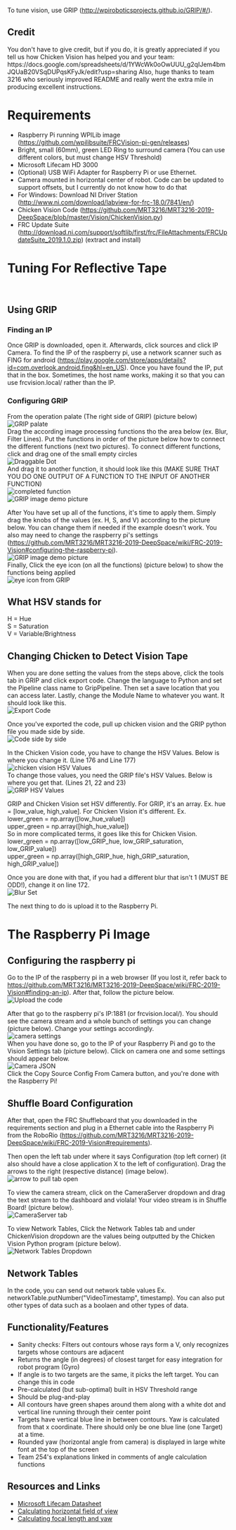 To tune vision, use GRIP (http://wpiroboticsprojects.github.io/GRIP/#/).
<h2> Credit </h2>
You don't have to give credit, but if you do, it is greatly appreciated if you tell us how Chicken Vision has helped you and your team: https://docs.google.com/spreadsheets/d/1YWcWk0oOwUUU_g2qIJem4bmJQUaB20VSqDUPqsKFyJk/edit?usp=sharing
Also, huge thanks to team 3216 who seriously improved README and really went the extra mile in producing excellent instructions.

# Requirements
* Raspberry Pi running WPILib image (https://github.com/wpilibsuite/FRCVision-pi-gen/releases)
* Bright, small (60mm), green LED Ring to surround camera (You can use different colors, but must change HSV Threshold)
* Microsoft Lifecam HD 3000
* (Optional) USB WiFi Adapter for Raspberry Pi or use Ethernet.
* Camera mounted in horizontal center of robot. Code can be updated to support offsets, but I currently do not know how to do that
* For Windows: Download NI Driver Station (http://www.ni.com/download/labview-for-frc-18.0/7841/en/)
* Chicken Vision Code (https://github.com/MRT3216/MRT3216-2019-DeepSpace/blob/master/Vision/ChickenVision.py)
* FRC Update Suite (http://download.ni.com/support/softlib/first/frc/FileAttachments/FRCUpdateSuite_2019.1.0.zip) (extract and install)

# Tuning For Reflective Tape
<br>

## Using GRIP

### Finding an IP
Once GRIP is downloaded, open it. Afterwards, click sources and click IP Camera. To find the IP of the raspberry pi, use a network scanner such as FING for android (https://play.google.com/store/apps/details?id=com.overlook.android.fing&hl=en_US). Once you have found the IP, put that in the box. Sometimes, the host name works, making it so that you can use frcvision.local/ rather than the IP.

### Configuring GRIP
From the operation palate (The right side of GRIP) (picture below) 
<br> 
![GRIP palate](https://github.com/MRT3216/MRT3216-2019-DeepSpace/blob/master/Vision/example_photos/palate.PNG) 
<br> 
Drag the according image processing functions tho the area below (ex. Blur, Filter Lines). Put the functions in order of the picture below how to connect the different functions (next two pictures). To connect different functions, click and drag one of the small empty circles 
<br> 
![Draggable Dot](https://github.com/MRT3216/MRT3216-2019-DeepSpace/blob/master/Vision/example_photos/emptyDrag.PNG) 
<br>
And drag it to another function, it should look like this (MAKE SURE THAT YOU DO ONE OUTPUT OF A FUNCTION TO THE INPUT OF ANOTHER FUNCTION)
<br>
![completed function](https://github.com/MRT3216/MRT3216-2019-DeepSpace/blob/master/Vision/example_photos/draggedComplete.PNG)
<br>
![GRIP image demo picture](https://github.com/MRT3216/MRT3216-2019-DeepSpace/blob/master/Vision/example_photos/GRIP.PNG?raw=true)

After You have set up all of the functions, it's time to apply them. Simply drag the knobs of the values (ex. H, S, and V) according to the picture below. You can change them if needed if the example doesn't work. You also may need to change the raspberry pi's settings (https://github.com/MRT3216/MRT3216-2019-DeepSpace/wiki/FRC-2019-Vision#configuring-the-raspberry-pi).
<br>
![GRIP image demo picture](https://github.com/MRT3216/MRT3216-2019-DeepSpace/blob/master/Vision/example_photos/GRIP.PNG?raw=true)
<br>
Finally, Click the eye icon (on all the functions) (picture below) to show the functions being applied
<br>
![eye icon from GRIP](https://github.com/MRT3216/MRT3216-2019-DeepSpace/blob/master/Vision/example_photos/eye.PNG)
<br>

## What HSV stands for
H = Hue
<br>
S = Saturation
<br>
V = Variable/Brightness

## Changing Chicken to Detect Vision Tape
When you are done setting the values from the steps above, click the tools tab in GRIP and click export code. Change the language to Python and set the Pipeline class name to GripPipeline. Then set a save location that you can access later. Lastly, change the Module Name to whatever you want. It should look like this.
<br>
![Export Code](https://github.com/MRT3216/MRT3216-2019-DeepSpace/blob/master/Vision/example_photos/codeGen.PNG)
<br>

Once you've exported the code, pull up chicken vision and the GRIP python file you made side by side.
<br>
![Code side by side](https://github.com/MRT3216/MRT3216-2019-DeepSpace/blob/master/Vision/example_photos/codesidebyside.PNG)
<br>

In the Chicken Vision code, you have to change the HSV Values. Below is where you change it. (Line 176 and Line 177)
<br>
![chicken vision HSV Values](https://github.com/MRT3216/MRT3216-2019-DeepSpace/blob/master/Vision/example_photos/HSVChicken.PNG)
<br>
To change those values, you need the GRIP file's HSV Values. Below is where you get that. (Lines 21, 22 and 23) 
<br>
![GRIP HSV Values](https://github.com/MRT3216/MRT3216-2019-DeepSpace/blob/master/Vision/example_photos/HSVGRIP.PNG)

GRIP and Chicken Vision set HSV differently. For GRIP, it's an array. Ex. hue = [low_value, high_value]. For Chicken Vision it's different. Ex. 
<br>
lower_green = np.array([low_hue_value])
<br>
upper_green = np.array([high_hue_value])
<br>
So in more complicated terms, it goes like this for Chicken Vision.
<br>
lower_green = np.array([low_GRIP_hue, low_GRIP_saturation, low_GRIP_value])
<br>
upper_green = np.array([high_GRIP_hue, high_GRIP_saturation, high_GRIP_value])
<br>

Once you are done with that, if you had a different blur that isn't 1 (MUST BE ODD!), change it on line 172.
<br>
![Blur Set](https://github.com/MRT3216/MRT3216-2019-DeepSpace/blob/master/Vision/example_photos/blur.PNG)
<br>

The next thing to do is upload it to the Raspberry Pi.
# The Raspberry Pi Image

## Configuring the raspberry pi

Go to the IP of the raspberry pi in a web browser (If you lost it, refer back to https://github.com/MRT3216/MRT3216-2019-DeepSpace/wiki/FRC-2019-Vision#finding-an-ip). After that, follow the picture below.
<br>
![Upload the code](https://github.com/MRT3216/MRT3216-2019-DeepSpace/blob/master/Vision/example_photos/OpenChicken.PNG)

After that go to the raspberry pi's IP:1881 (or frcvision.local/). You should see the camera stream and a whole bunch of settings you can change (picture below). Change your settings accordingly.
<br>
![camera settings](https://github.com/MRT3216/MRT3216-2019-DeepSpace/blob/master/Vision/example_photos/optionsCamera.PNG)
<br>
When you have done so, go to the IP of your Raspberry Pi and go to the Vision Settings tab (picture below). Click on camera one and some settings should appear below.
<br>
![Camera JSON](https://github.com/MRT3216/MRT3216-2019-DeepSpace/blob/master/Vision/example_photos/optionsCameralocal.PNG)
<br>
Click the Copy Source Config From Camera button, and you're done with the Raspberry Pi!
<br>

## Shuffle Board Configuration
After that, open the FRC Shuffleboard that you downloaded in the requirements section and plug in a Ethernet cable into the Raspberry Pi from the RoboRio (https://github.com/MRT3216/MRT3216-2019-DeepSpace/wiki/FRC-2019-Vision#requirements).

Then open the left tab under where it says Configuration (top left corner) (it also should have a close application X to the left of configuration). Drag the arrows to the right (respective distance) (image below).
<br>
![arrow to pull tab open](https://github.com/MRT3216/MRT3216-2019-DeepSpace/blob/master/Vision/example_photos/arrows.PNG)
<br>

To view the camera stream, click on the CameraServer dropdown and drag the text stream to the dashboard and violala! Your video stream is in Shuffle Board! (picture below).
<br>
![CameraServer tab](https://github.com/MRT3216/MRT3216-2019-DeepSpace/blob/master/Vision/example_photos/shuffboardCameraServer.PNG)
<br>

To view Network Tables, Click the Network Tables tab and under ChickenVision dropdown are the values being outputted by the Chicken Vision Python program (picture below).
<br>
![Network Tables Dropdown](https://github.com/MRT3216/MRT3216-2019-DeepSpace/blob/master/Vision/example_photos/shuffboardNetworkTables.PNG)
<br>

## Network Tables

In the code, you can send out network table values Ex. networkTable.putNumber("VideoTimestamp", timestamp). You can also put other types of data such as a boolaen and other types of data.


<h2>Functionality/Features</h3>
<ul>
  <li>Sanity checks: Filters out contours whose rays form a V, only recognizes targets whose contours are adjacent</li>
  <li>Returns the angle (in degrees) of closest target for easy integration for robot program (Gyro)</li>
  <li>If angle is to two targets are the same, it picks the left target. You can change this in code</li>
  <li>Pre-calculated (but sub-optimal) built in HSV Threshold range</li>
  <li>Should be plug-and-play</li>
  <li>All contours have green shapes around them along with a white dot and vertical line running through their center point</li>
  <li>Targets have vertical blue line in between contours. Yaw is calculated from that x coordinate. There should only be one blue line (one Target) at a time.</li>
  <li>Rounded yaw (horizontal angle from camera) is displayed in large white font at the top of the screen</li>
  <li>Team 254's explanations linked in comments of angle calculation functions</li>
</ul>

<h2>Resources and Links</h2>
<ul>
  <li><a href="https://dl2jx7zfbtwvr.cloudfront.net/specsheets/WEBC1010.pdf"> Microsoft Lifecam Datasheet</a></li>
  <li><a href="http://vrguy.blogspot.com/2013/04/converting-diagonal-field-of-view-and.html"> Calculating horizontal field of view</a></li>
  <li><a href="https://www.team254.com/documents/vision-control/"> Calculating focal length and yaw</a></li>
 
</ul>


